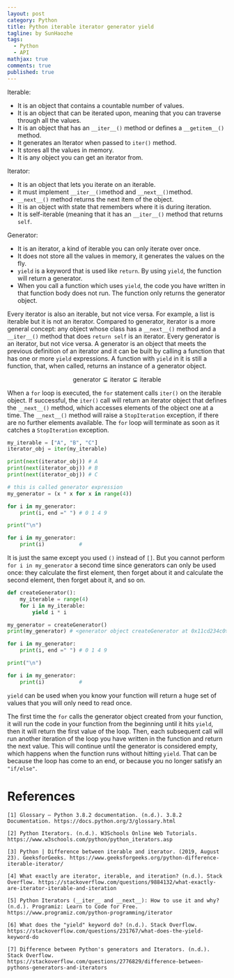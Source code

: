 ```yaml
---
layout: post
category: Python
title: Python iterable iterator generator yield 
tagline: by SunHaozhe
tags: 
  - Python
  - API
mathjax: true
comments: true
published: true
---
```



Iterable: 

* It is an object that contains a countable number of values. 
* It is an object that can be iterated upon, meaning that you can traverse through all the values.
* It is an object that has an `__iter__()` method or defines a `__getitem__()` method. 
* It generates an Iterator when passed to `iter()` method. 
* It stores all the values in memory. 
* It is any object you can get an iterator from. 


Iterator:

* It is an object that lets you iterate on an iterable.
* it must implement `__iter__()`method and `__next__()`method. 
* `__next__()` method returns the next item of the object.
* It is an object with state that remembers where it is during iteration. 
* It is self-iterable (meaning that it has an `__iter__()` method that returns `self`. 


Generator:

* It is an iterator, a kind of iterable you can only iterate over once. 
* It does not store all the values in memory, it generates the values on the fly. 
* `yield` is a keyword that is used like `return`. By using `yield`, the function will return a generator. 
* When you call a function which uses `yield`, the code you have written in that function body does not run. The function only returns the generator object. 





Every iterator is also an iterable, but not vice versa. For example, a list is iterable but it is not an iterator. Compared to generator, iterator is a more general concept: any object whose class has a `__next__()` method and a `__iter__()` method that does `return self` is an iterator. Every generator is an iterator, but not vice versa. A generator is an object that meets the previous definition of an iterator and it can be built by calling a function that has one or more `yield` expressions. A function with `yield` in it is still a function, that, when called, returns an instance of a generator object. 


$$\text{generator} \subsetneq \text{iterator} \subsetneq \text{iterable}$$


When a `for` loop is executed, the `for` statement calls `iter()` on the iterable object. If successful, the `iter()` call will return an iterator object that defines the `__next__()` method, which accesses elements of the object one at a time. The `__next__()` method will raise a `StopIteration` exception, if there are no further elements available. The `for` loop will terminate as soon as it catches a `StopIteration` exception. 

```python
my_iterable = ["A", "B", "C"] 
iterator_obj = iter(my_iterable) 

print(next(iterator_obj)) # A
print(next(iterator_obj)) # B
print(next(iterator_obj)) # C
```


```python
# this is called generator expression
my_generator = (x * x for x in range(4))

for i in my_generator:
    print(i, end =" ") # 0 1 4 9 

print("\n")

for i in my_generator:
    print(i)           #                   
```

It is just the same except you used `()` instead of `[]`. But you cannot perform `for i in my_generator` a second time since generators can only be used once: they calculate the first element, then forget about it and calculate the second element, then forget about it, and so on. 

```python
def createGenerator():
    my_iterable = range(4)
    for i in my_iterable:
        yield i * i

my_generator = createGenerator() 
print(my_generator) # <generator object createGenerator at 0x11cd234c0>

for i in my_generator:
    print(i, end =" ") # 0 1 4 9 

print("\n")

for i in my_generator:
    print(i)           #     
```

`yield` can be used when you know your function will return a huge set of values that you will only need to read once. 

The first time the `for` calls the generator object created from your function, it will run the code in your function from the beginning until it hits `yield`, then it will return the first value of the loop. Then, each subsequent call will run another iteration of the loop you have written in the function and return the next value. This will continue until the generator is considered empty, which happens when the function runs without hitting `yield`. That can be because the loop has come to an end, or because you no longer satisfy an `"if/else"`.


# References

```
[1] Glossary — Python 3.8.2 documentation. (n.d.). 3.8.2 Documentation. https://docs.python.org/3/glossary.html

[2] Python Iterators. (n.d.). W3Schools Online Web Tutorials. https://www.w3schools.com/python/python_iterators.asp

[3] Python | Difference between iterable and iterator. (2019, August 23). GeeksforGeeks. https://www.geeksforgeeks.org/python-difference-iterable-iterator/

[4] What exactly are iterator, iterable, and iteration? (n.d.). Stack Overflow. https://stackoverflow.com/questions/9884132/what-exactly-are-iterator-iterable-and-iteration

[5] Python Iterators (__iter__ and __next__): How to use it and why? (n.d.). Programiz: Learn to Code for Free. https://www.programiz.com/python-programming/iterator

[6] What does the "yield" keyword do? (n.d.). Stack Overflow. https://stackoverflow.com/questions/231767/what-does-the-yield-keyword-do

[7] Difference between Python's generators and Iterators. (n.d.). Stack Overflow. https://stackoverflow.com/questions/2776829/difference-between-pythons-generators-and-iterators
```
































